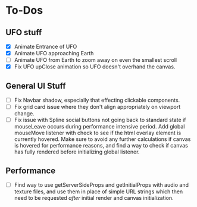# To-Dos


## UFO stuff

- [x] Animate Entrance of UFO
- [x] Animate UFO approaching Earth
- [ ] Animate UFO from Earth to zoom away on even the smallest scroll
- [x] Fix UFO upClose animation so UFO doesn't overhand the canvas.

## General UI Stuff

- [ ] Fix Navbar shadow, especially that effecting clickable components.
- [ ] Fix grid card issue where they don't align appropriately on viewport change.
- [ ] Fix issue with Spline social buttons not going back to standard state if mouseLeave occurs during performance intensive period. Add global mouseMove listener with check to see if the html overlay element is currently hovered. Make sure to avoid any further calculations if canvas is hovered for performance reasons, and find a way to check if canvas has fully rendered before initializing global listener.

## Performance 
- [ ] Find way to use getServerSideProps and getInitialProps with audio and texture files, and use them in place of simple URL strings which then need to be requested _after_ initial render and canvas initialization.
